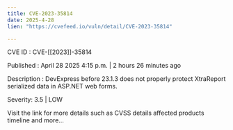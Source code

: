 ```yaml
---
title: CVE-2023-35814
date: 2025-4-28
lien: "https://cvefeed.io/vuln/detail/CVE-2023-35814"

---
```


CVE ID : CVE-[[2023]]-35814

Published :  April 28
2025
4:15 p.m. | 2 hours
26 minutes ago

Description : DevExpress before 23.1.3 does not properly protect XtraReport serialized data in ASP.NET web forms.

Severity: 3.5 | LOW

Visit the link for more details
such as CVSS details
affected products
timeline
and more...
